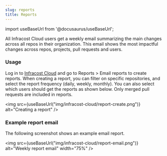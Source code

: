 ```yaml
---
slug: reports
title: Reports
---
```


import useBaseUrl from '@docusaurus/useBaseUrl';

All Infracost Cloud users get a weekly email summarizing the main changes across all repos in their organization. This email shows the most impactful changes across repos, projects, pull requests and users. 

### Usage

Log in to [Infracost Cloud](https://dashboard.infracost.io) and go to Reports > Email reports to create reports. When creating a report, you can filter on specific repositories, and select the report frequency (daily, weekly, monthly). You can also select which users should get the reports as shown below. Only merged pull requests are included in reports.

<img src={useBaseUrl("img/infracost-cloud/report-create.png")} alt="Creating a report" />

### Example report email

The following screenshot shows an example email report.

<img src={useBaseUrl("img/infracost-cloud/report-email.png")} alt="Weekly report email" width="75%" />

